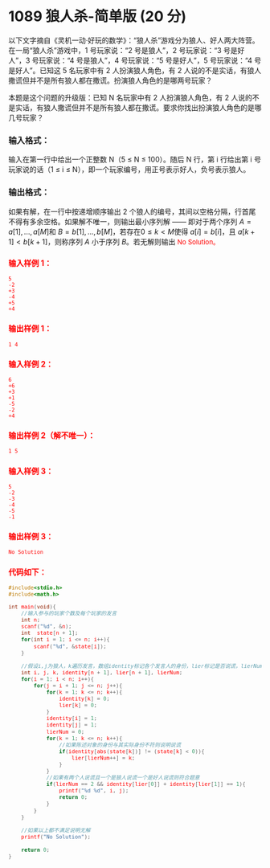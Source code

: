 # 1089 狼人杀-简单版 (20 分)
以下文字摘自《灵机一动·好玩的数学》：“狼人杀”游戏分为狼人、好人两大阵营。在一局“狼人杀”游戏中，1 号玩家说：“2 号是狼人”，2 号玩家说：“3 号是好人”，3 号玩家说：“4 号是狼人”，4 号玩家说：“5 号是好人”，5 号玩家说：“4 号是好人”。已知这 5 名玩家中有 2 人扮演狼人角色，有 2 人说的不是实话，有狼人撒谎但并不是所有狼人都在撒谎。扮演狼人角色的是哪两号玩家？

本题是这个问题的升级版：已知 N 名玩家中有 2 人扮演狼人角色，有 2 人说的不是实话，有狼人撒谎但并不是所有狼人都在撒谎。要求你找出扮演狼人角色的是哪几号玩家？
### 输入格式：
输入在第一行中给出一个正整数 N（5 ≤ N ≤ 100）。随后 N 行，第 i 行给出第 i 号玩家说的话（1 ≤ i ≤ N），即一个玩家编号，用正号表示好人，负号表示狼人。
### 输出格式：
如果有解，在一行中按递增顺序输出 2 个狼人的编号，其间以空格分隔，行首尾不得有多余空格。如果解不唯一，则输出最小序列解 —— 即对于两个序列 $A = a[1],...,a[M]$和 $B = b[1],...,b[M]$，若存在$0 ≤ k < M$使得 $a[i] = b[i]$，且 $a[k+1] < b[k+1]$，则称序列 $A$ 小于序列 $B$。若无解则输出<font color="red" size="2px"> No Solution。
### 输入样例 1：
```
5
-2
+3
-4
+5
+4
```
### 输出样例 1：
```
1 4
```
### 输入样例 2：
```
6
+6
+3
+1
-5
-2
+4
```
### 输出样例 2（解不唯一）：
```
1 5
```
### 输入样例 3：
```
5
-2
-3
-4
-5
-1
```
### 输出样例 3：
```
No Solution
```
### 代码如下：
```c
#include<stdio.h>
#include<math.h>

int main(void){
    //输入参与的玩家个数及每个玩家的发言 
    int n;
    scanf("%d", &n);
    int  state[n + 1];
    for(int i = 1; i <= n; i++){
        scanf("%d", &state[i]);
    }
    
    //假设i,j为狼人，k遍历发言，数组identity标记各个发言人的身份，lier标记是否说谎，lierNum累计说谎人数
    int i, j, k, identity[n + 1], lier[n + 1], lierNum;
    for(i = 1; i < n; i++){
        for(j = i + 1; j <= n; j++){
            for(k = 1; k <= n; k++){
                identity[k] = 0;
                lier[k] = 0;
            }
            identity[i] = 1;
            identity[j] = 1;
            lierNum = 0;
            for(k = 1; k <= n; k++){
                //如果陈述对象的身份与其实际身份不符则说明说谎 
                if(identity[abs(state[k])] != (state[k] < 0)){
                    lier[lierNum++] = k; 
                } 
            }
            //如果有两个人说谎且一个是狼人说谎一个是好人说谎则符合题意 
            if(lierNum == 2 && identity[lier[0]] + identity[lier[1]] == 1){
                printf("%d %d", i, j);
                return 0;
            }
        }
    }
    
    //如果以上都不满足说明无解 
    printf("No Solution");
    
    return 0;
} 
```